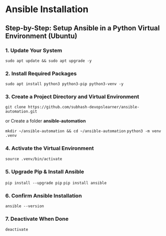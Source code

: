 # Ansible Installation

## Step-by-Step: Setup Ansible in a Python Virtual Environment (Ubuntu)

### 1. Update Your System
`sudo apt update && sudo apt upgrade -y`

### 2. Install Required Packages
`sudo apt install python3 python3-pip python3-venv -y`

### 3. Create a Project Directory and Virtual Environment
`git clone https://github.com/subhash-devopslearner/ansible-automation.git`

or Create a folder **ansible-automation** 

`mkdir ~/ansible-automation && cd ~/ansible-automation`
`python3 -m venv .venv`

### 4. Activate the Virtual Environment
`source .venv/bin/activate`

### 5. Upgrade Pip & Install Ansible
`pip install --upgrade pip`
`pip install ansible`

### 6. Confirm Ansible Installation
`ansible --version`

### 7. Deactivate When Done
`deactivate`










